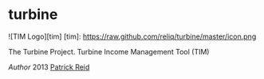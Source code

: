 # turbine

![TIM Logo][tim]
[tim]: https://raw.github.com/reliq/turbine/master/icon.png

The Turbine Project. Turbine Income Management Tool (TIM)



*Author*
2013 [Patrick Reid](http://reliqartz.com)
